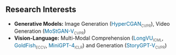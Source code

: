 ## Research Interests

<style>
  .paper-tag {
    font-size: 0.7em;
    color: #555;
    font-weight: normal;
  }

  .paper-link {
    text-decoration: none;
    color: #069;
    font-weight: normal;
  }
</style>

- **Generative Models:** Image Generation (<a class="paper-link" href="https://openaccess.thecvf.com/content/CVPR2024/papers/Haydarov_Adversarial_Text_to_Continuous_Image_Generation_CVPR_2024_paper.pdf">HyperCGAN<sub class="paper-tag">CVPR</sub></a>), Video Generation (<a class="paper-link" href="https://arxiv.org/abs/2304.02777">MoStGAN-V<sub class="paper-tag">CVPR</sub></a>)
- **Vision-Language:** Multi-Modal Comprehension (<a class="paper-link" href="https://arxiv.org/abs/2410.17434">LongVU<sub class="paper-tag">ICML</sub></a>, <a class="paper-link" href="https://arxiv.org/abs/2407.12679">GoldFish<sub class="paper-tag">ECCV</sub></a>, <a class="paper-link" href="https://arxiv.org/abs/2304.10592">MiniGPT-4<sub class="paper-tag">ICLR</sub></a>) and Generation (<a class="paper-link" href="https://arxiv.org/abs/2312.02252">StoryGPT-V<sub class="paper-tag">CVPR</sub></a>)
